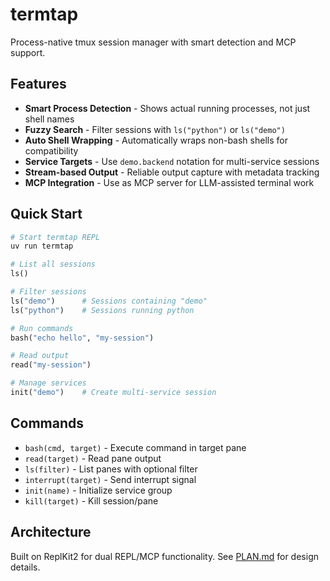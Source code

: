 # termtap

Process-native tmux session manager with smart detection and MCP support.

## Features

- **Smart Process Detection** - Shows actual running processes, not just shell names
- **Fuzzy Search** - Filter sessions with `ls("python")` or `ls("demo")`
- **Auto Shell Wrapping** - Automatically wraps non-bash shells for compatibility
- **Service Targets** - Use `demo.backend` notation for multi-service sessions
- **Stream-based Output** - Reliable output capture with metadata tracking
- **MCP Integration** - Use as MCP server for LLM-assisted terminal work

## Quick Start

```python
# Start termtap REPL
uv run termtap

# List all sessions
ls()

# Filter sessions
ls("demo")      # Sessions containing "demo"
ls("python")    # Sessions running python

# Run commands
bash("echo hello", "my-session")

# Read output
read("my-session")

# Manage services
init("demo")    # Create multi-service session
```

## Commands

- `bash(cmd, target)` - Execute command in target pane
- `read(target)` - Read pane output
- `ls(filter)` - List panes with optional filter
- `interrupt(target)` - Send interrupt signal
- `init(name)` - Initialize service group
- `kill(target)` - Kill session/pane

## Architecture

Built on ReplKit2 for dual REPL/MCP functionality. See [PLAN.md](PLAN.md) for design details.